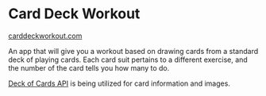 # Card Deck Workout

[carddeckworkout.com](https://carddeckworkout.com)

An app that will give you a workout based on drawing cards from a standard deck of playing cards. Each card suit pertains to a different exercise, and the number of the card tells you how many to do.

[Deck of Cards API](http://deckofcardsapi.com/) is being utilized for card information and images.

